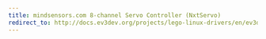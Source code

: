 ```yaml
---
title: mindsensors.com 8-channel Servo Controller (NxtServo)
redirect_to: http://docs.ev3dev.org/projects/lego-linux-drivers/en/ev3dev-jessie/sensor_data.html#ms-8ch-servo
---
```

